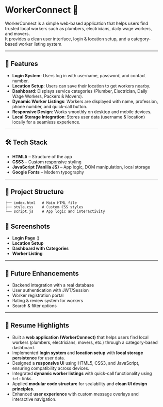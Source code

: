 # WorkerConnect 🤝

WorkerConnect is a simple web-based application that helps users find trusted local workers such as plumbers, electricians, daily wage workers, and movers.  
It provides a clean user interface, login & location setup, and a category-based worker listing system.

---

## 🚀 Features
- **Login System**: Users log in with username, password, and contact number.
- **Location Setup**: Users can save their location to get workers nearby.
- **Dashboard**: Displays service categories (Plumber, Electrician, Daily Wage Workers, Packers & Movers).
- **Dynamic Worker Listings**: Workers are displayed with name, profession, phone number, and quick-call button.
- **Responsive Design**: Works smoothly on desktop and mobile devices.
- **Local Storage Integration**: Stores user data (username & location) locally for a seamless experience.

---

## 🛠️ Tech Stack
- **HTML5** – Structure of the app
- **CSS3** – Custom responsive styling
- **JavaScript (Vanilla JS)** – App logic, DOM manipulation, local storage
- **Google Fonts** – Modern typography

---

## 📂 Project Structure
```
├── index.html   # Main HTML file
├── style.css    # Custom CSS styles
└── script.js    # App logic and interactivity
```


## 📸 Screenshots

- **Login Page**  ()
- **Location Setup**  
- **Dashboard with Categories**  
- **Worker Listing**

---

## 🌟 Future Enhancements
- Backend integration with a real database
- User authentication with JWT/Session
- Worker registration portal
- Rating & review system for workers
- Search & filter options

---

## 📌 Resume Highlights
- Built a **web application (WorkerConnect)** that helps users find local workers (plumbers, electricians, movers, etc.) through a category-based dashboard.  
- Implemented **login system** and **location setup** with **local storage persistence** for user data.  
- Designed a **responsive UI** using HTML5, CSS3, and JavaScript, ensuring compatibility across devices.  
- Integrated **dynamic worker listings** with quick-call functionality using `tel:` links.  
- Applied **modular code structure** for scalability and **clean UI design principles**.  
- Enhanced **user experience** with custom message overlays and interactive navigation.  
